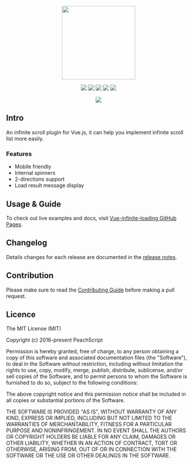 <p align="center"><img width="200" src="http://www.peachis.me/assets/vue-infinite-loading/logo.png"></p>
<p align="center">
  <a href="https://travis-ci.org/PeachScript/vue-infinite-loading"><img src="https://img.shields.io/travis/PeachScript/vue-infinite-loading/master.svg"></a>
  <a href="https://codecov.io/github/PeachScript/vue-infinite-loading?branch=master"><img src="https://img.shields.io/codecov/c/github/PeachScript/vue-infinite-loading/master.svg"></a>
  <a href="https://www.npmjs.com/package/vue-infinite-loading"><img src="https://img.shields.io/npm/dm/vue-infinite-loading.svg"></a>
  <a href="https://www.npmjs.com/package/vue-infinite-loading"><img src="https://img.shields.io/npm/v/vue-infinite-loading.svg"></a>
  <a href="https://www.npmjs.com/package/vue-infinite-loading"><img src="https://img.shields.io/npm/l/vue-infinite-loading.svg"></a>
</p>
<p align="center"><img src="http://www.peachis.me/assets/vue-infinite-loading/demo.gif"></p>

## Intro
An infinite scroll plugin for Vue.js, it can help you implement infinite scroll list more easily.

### Features
- Mobile friendly
- Internal spinners
- 2-directions support
- Load result message display

## Usage & Guide
To check out live examples and docs, visit [Vue-infinite-loading GitHub Pages](https://peachscript.github.io/vue-infinite-loading/).

## Changelog
Details changes for each release are documented in the [release notes](https://github.com/PeachScript/vue-infinite-loading/releases).

## Contribution
Please make sure to read the [Contributing Guide](https://github.com/PeachScript/vue-infinite-loading/blob/master/.github/CONTRIBUTING.md) before making a pull request.

## Licence
The MIT License (MIT)

Copyright (c) 2016-present PeachScript

Permission is hereby granted, free of charge, to any person obtaining a copy
of this software and associated documentation files (the "Software"), to deal
in the Software without restriction, including without limitation the rights
to use, copy, modify, merge, publish, distribute, sublicense, and/or sell
copies of the Software, and to permit persons to whom the Software is
furnished to do so, subject to the following conditions:

The above copyright notice and this permission notice shall be included in all
copies or substantial portions of the Software.

THE SOFTWARE IS PROVIDED "AS IS", WITHOUT WARRANTY OF ANY KIND, EXPRESS OR
IMPLIED, INCLUDING BUT NOT LIMITED TO THE WARRANTIES OF MERCHANTABILITY,
FITNESS FOR A PARTICULAR PURPOSE AND NONINFRINGEMENT. IN NO EVENT SHALL THE
AUTHORS OR COPYRIGHT HOLDERS BE LIABLE FOR ANY CLAIM, DAMAGES OR OTHER
LIABILITY, WHETHER IN AN ACTION OF CONTRACT, TORT OR OTHERWISE, ARISING FROM,
OUT OF OR IN CONNECTION WITH THE SOFTWARE OR THE USE OR OTHER DEALINGS IN THE
SOFTWARE.
